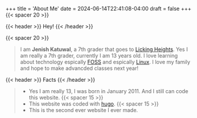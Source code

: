 +++
title = 'About Me'
date = 2024-06-14T22:41:08-04:00
draft = false
+++
{{< spacer 20 >}}

{{< header >}}
Hey!
{{< /header >}}

{{< spacer 20 >}}

> I am **Jenish Katuwal**, a 7th grader that goes to [Licking Heights](https://www.licking-heights.k12.oh.us/). Yes I am really a 7th grader, currently I am 13 years old. I love learning about technology espically [FOSS](https://itsfoss.com/what-is-foss/) and espically [Linux](https://en.wikipedia.org/wiki/Linux). I love my family and hope to make advancded classes next year!

{{< header >}}
Facts
{{< /header >}}

> - Yes I am really 13, I was born in January 2011. And I still can code this website.
{{< spacer 15 >}}
> - This website was coded with [hugo](https://gohugo.io).
{{< spacer 15 >}}
> - This is the second ever website I ever made.
